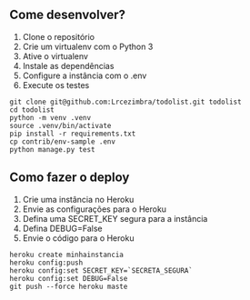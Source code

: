 ## Come desenvolver?

1. Clone o repositório
2. Crie um virtualenv com o Python 3
3. Ative o virtualenv
4. Instale as dependências
5. Configure a instância com o .env
6. Execute os testes

```console
git clone git@github.com:Lrcezimbra/todolist.git todolist
cd todolist
python -m venv .venv
source .venv/bin/activate
pip install -r requirements.txt
cp contrib/env-sample .env
python manage.py test
```

## Como fazer o deploy

1. Crie uma instância no Heroku
2. Envie as configurações para o Heroku
3. Defina uma SECRET_KEY segura para a instância
4. Defina DEBUG=False
5. Envie o código para o Heroku

```console
heroku create minhainstancia
heroku config:push
heroku config:set SECRET_KEY=`SECRETA_SEGURA`
heroku config:set DEBUG=False
git push --force heroku maste
```
